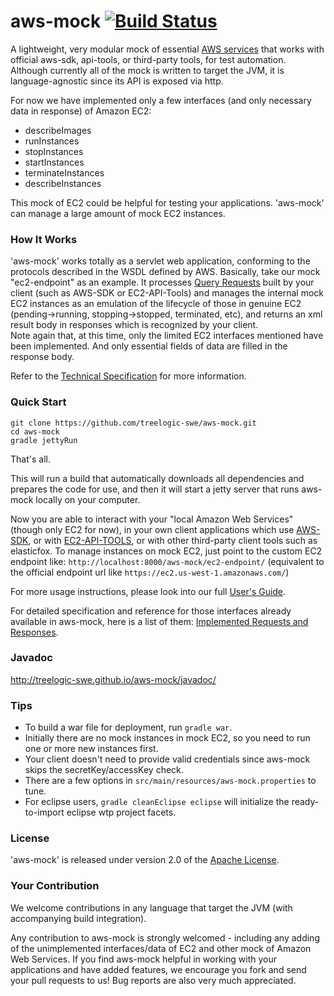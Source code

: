 aws-mock [![Build Status](https://travis-ci.org/treelogic-swe/aws-mock.png?branch=master)](https://travis-ci.org/treelogic-swe/aws-mock)
========

A lightweight, very modular mock of essential [AWS services](http://aws.amazon.com/) that works with official aws-sdk, api-tools, or third-party tools, for test automation.  Although currently all of the mock is written to target the JVM, it is language-agnostic since its API is exposed via http.

For now we have implemented only a few interfaces (and only necessary data in response) of Amazon EC2: 
- describeImages
- runInstances
- stopInstances
- startInstances
- terminateInstances
- describeInstances

This mock of EC2 could be helpful for testing your applications. 'aws-mock' can manage a large amount of mock EC2 instances. 


### How It Works
'aws-mock' works totally as a servlet web application, conforming to the protocols described in the WSDL defined by AWS. 
Basically, take our mock "ec2-endpoint" as an example. It processes [Query Requests](http://docs.aws.amazon.com/AWSEC2/latest/UserGuide/using-query-api.html) built by your client (such as AWS-SDK or EC2-API-Tools) and manages the internal mock EC2 instances as an emulation of the lifecycle of those in genuine EC2 (pending->running, stopping->stopped, terminated, etc), and returns an xml result body in responses which is recognized by your client.  
Note again that, at this time, only the limited EC2 interfaces mentioned have been implemented. And only essential fields of data are filled in the response body. 

Refer to the [Technical Specification](https://github.com/treelogic-swe/aws-mock/wiki/Technical-Specification) for more information. 


### Quick Start
```
git clone https://github.com/treelogic-swe/aws-mock.git
cd aws-mock
gradle jettyRun
```
That's all. 

This will run a build that automatically downloads all dependencies and prepares the code for use, and then it will start a jetty server that runs aws-mock locally on your computer. 

Now you are able to interact with your "local Amazon Web Services" (though only EC2 for now), in your own client applications which use [AWS-SDK](http://aws.amazon.com/tools/), or with [EC2-API-TOOLS](http://aws.amazon.com/developertools/Amazon-EC2/351), or with other third-party client tools such as elasticfox. To manage instances on mock EC2, just point to the custom EC2 endpoint like:
`http://localhost:8000/aws-mock/ec2-endpoint/` (equivalent to the official endpoint url like `https://ec2.us-west-1.amazonaws.com/`)

For more usage instructions, please look into our full [User's Guide](https://github.com/treelogic-swe/aws-mock/wiki/User's-Guide).

For detailed specification and reference for those interfaces already available in aws-mock, here is a list of them: [Implemented Requests and Responses](https://github.com/treelogic-swe/aws-mock/wiki/Technical-Specification#implemented-requests-and-responses-ec2).


### Javadoc
http://treelogic-swe.github.io/aws-mock/javadoc/


### Tips
- To build a war file for deployment, run `gradle war`. 
- Initially there are no mock instances in mock EC2, so you need to run one or more new instances first. 
- Your client doesn't need to provide valid credentials since aws-mock skips the secretKey/accessKey check. 
- There are a few options in `src/main/resources/aws-mock.properties` to tune. 
- For eclipse users, `gradle cleanEclipse eclipse` will initialize the ready-to-import eclipse wtp project facets. 

### License
'aws-mock' is released under version 2.0 of the [Apache License](http://www.apache.org/licenses/LICENSE-2.0).

### Your Contribution
We welcome contributions in any language that target the JVM (with accompanying build integration).

Any contribution to aws-mock is strongly welcomed - including any adding of the unimplemented interfaces/data of EC2 and other mock of Amazon Web Services. 
If you find aws-mock helpful in working with your applications and have added features, we encourage you fork and send your pull requests to us! 
Bug reports are also very much appreciated.
